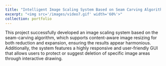 ```yaml
---
title: "Intelligent Image Scaling System Based on Seam Carving Algorithm"
excerpt: "<img src='/images/video7.gif' width='60%'>"
collection: portfolio
---
```


This project successfully developed an image scaling system based on the seam-carving algorithm, which supports content-aware image resizing for both reduction and expansion, ensuring the results appear harmonious. Additionally, the system features a highly responsive and user-friendly GUI that allows users to protect or suggest deletion of specific image areas through interactive drawing.